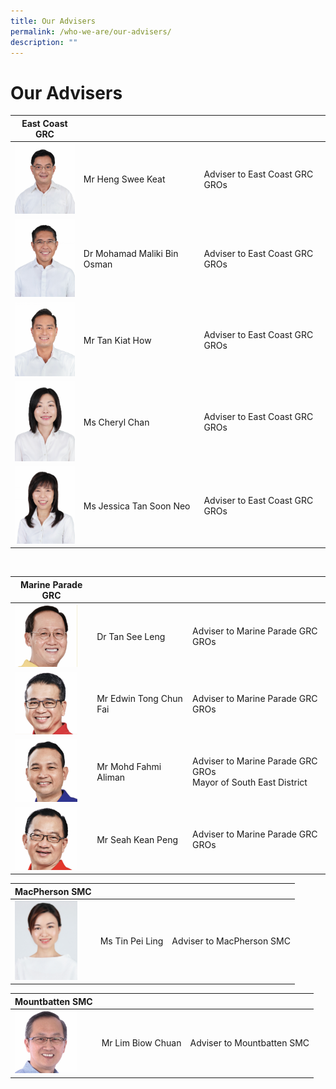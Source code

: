 ```yaml
---
title: Our Advisers
permalink: /who-we-are/our-advisers/
description: ""
---
```

Our Advisers
==============

| East Coast GRC |  |   |
| --------- | -------- | ---------|
<img src="/images/Who%20We%20Are/Advisers/Heng%20Swee%20Keat.jpg" style="width: 100px;">|Mr Heng Swee Keat|    Adviser to East Coast GRC GROs   |
<img src="/images/Who%20We%20Are/Advisers/Mohamad.jpg" style="width: 100px;">|Dr Mohamad Maliki Bin Osman   |  Adviser to East Coast GRC GROs  | 
<img src="/images/Who%20We%20Are/Advisers/Tan%20Kiat%20How.jpg" style="width: 100px;">|Mr Tan Kiat How| Adviser to East Coast GRC GROs|
<img src="/images/Who%20We%20Are/Advisers/Cheryl%20Chan.jpg" style="width: 100px;">|Ms Cheryl Chan| Adviser to East Coast GRC GROs|
<img src="/images/Who%20We%20Are/Advisers/Jessica%20Tan.jpg" style="width: 100px;">|Ms Jessica Tan Soon Neo| Adviser to East Coast GRC GROs|

<br>



| Marine Parade GRC |  | |
| -------- | -------- | -------- |
| <img src="/images/Who%20We%20Are/Advisers/Tan%20See%20Leng.jpg" style="width: 100px;">|Dr Tan See Leng|  Adviser to Marine Parade GRC GROs   |
|<img src="/images/Who%20We%20Are/Advisers/Edwin%20Tong.jpg" style="width: 100px;">|Mr Edwin Tong Chun Fai   |  Adviser to Marine Parade GRC GROs  | 
|<img src="/images/Who%20We%20Are/Advisers/Mohd%20Fahmi.jpg" style="width: 100px;">|Mr Mohd Fahmi Aliman	  | Adviser to Marine Parade GRC GROs <br>Mayor of South East District|
|<img src="/images/Who%20We%20Are/Advisers/Siah%20Kien%20Peng.jpg" style="width: 100px;">|Mr Seah Kean Peng	 |Adviser to Marine Parade GRC GROs |

|MacPherson SMC |  | |
| -------- | -------- | -------- |
|<img src="/images/Who%20We%20Are/Advisers/Tin_Pei_Ling.jpg" style="width: 100px;">| Ms Tin Pei Ling | Adviser to MacPherson SMC


| Mountbatten SMC|||
| -------- | -------- | -------- |
|<img src="/images/Who%20We%20Are/Advisers/Lim%20Biow%20Chuan.jpg" style="width:100px;">|Mr Lim Biow Chuan | Adviser to Mountbatten SMC |